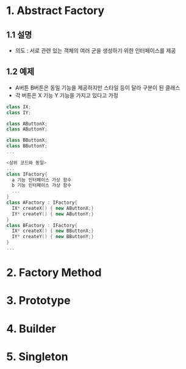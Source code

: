 # 1. Abstract Factory
## 1.1 설명
- 의도 : 서로 관련 있는 객체의 여러 군을 생성하기 위한 인터페이스를 제공
  
## 1.2 예제
- A버튼 B버튼은 동일 기능을 제공하지만 스타일 등이 달라 구분이 된 클래스
- 각 버튼은 X 기능 Y 기능을 가지고 있다고 가정

```cpp
class IX;
class IY;

class AButtonX;
class AButtonY;

class BButtonX;
class BButtonY;
...
```

```cpp
<상위 코드와 동일>
...
class IFactory{
  a 기능 인터페이스 가상 함수
  b 기능 인터페이스 가상 함수
  ...
}
class AFactory : IFactory{
  IX* createX() { new AButtonX;}
  IY* createY() { new AButtonY;}
}
class BFactory : IFactory{
  IX* createX() { new BButtonX;}
  IY* createY() { new BButtonY;}
}
...
```






# 2. Factory Method

# 3. Prototype

# 4. Builder

# 5. Singleton

